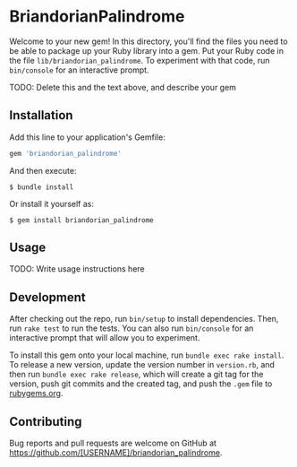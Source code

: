 # BriandorianPalindrome

Welcome to your new gem! In this directory, you'll find the files you need to be able to package up your Ruby library into a gem. Put your Ruby code in the file `lib/briandorian_palindrome`. To experiment with that code, run `bin/console` for an interactive prompt.

TODO: Delete this and the text above, and describe your gem

## Installation

Add this line to your application's Gemfile:

```ruby
gem 'briandorian_palindrome'
```

And then execute:

    $ bundle install

Or install it yourself as:

    $ gem install briandorian_palindrome

## Usage

TODO: Write usage instructions here

## Development

After checking out the repo, run `bin/setup` to install dependencies. Then, run `rake test` to run the tests. You can also run `bin/console` for an interactive prompt that will allow you to experiment.

To install this gem onto your local machine, run `bundle exec rake install`. To release a new version, update the version number in `version.rb`, and then run `bundle exec rake release`, which will create a git tag for the version, push git commits and the created tag, and push the `.gem` file to [rubygems.org](https://rubygems.org).

## Contributing

Bug reports and pull requests are welcome on GitHub at https://github.com/[USERNAME]/briandorian_palindrome.
